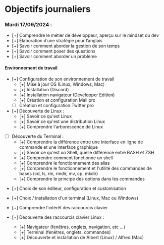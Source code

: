 # Objectifs journaliers

### Mardi 17/09/2024 :


* [+] Comprendre le métier de développeur, aperçu sur le mindset du dev
* [+] Élaboration d’une stratégie pour l’anglais
* [+] Savoir comment aborder la gestion de son temps
* [+] Savoir comment poser des questions
* [+] Savoir comment aborder un problème

#### Environnement de travail

* [+] Configuration de son environnement de travail
  * [+] Mise à jour OS (Linux, Windows, Mac)
  * [+] Installation (Discord)
  * [+] Installation navigateur (Developper Edition)
  * [+] Création et configuration Mail pro 
  * [ ] Création et configuration Twitter pro 

* [+] Découverte de Linux :
  * [+] Savoir ce qu'est Linux
  * [+] Savoir ce qu'est une distribution Linux
  * [+] Comprendre l'arborescence de Linux

* [ ] Découverte du Terminal : 
  * [+] Comprendre la différence entre une interface en ligne de commande et une interface graphique
  * [+] Savoir ce qu'est un Shell, quelle différence entre BASH et ZSH 
  * [+] Comprendre comment fonctionne un shell
  * [+] Comprendre le fonctionnement des alias
  * [+] Comprendre le fonctionnement et l'utilité des commandes de bases (cd, ls, rm, rmdir, mv, cp, mkdir)
  * [+] Comprendre le principe des options dans les commandes

* [+] Choix de son éditeur, configuration et customisation
* [+] Choix / installation d'un terminal (Linux, Mac ou Windows)

* [+] Comprendre l'intérêt des raccourcis clavier
* [+] Découverte des raccourcis clavier Linux : 
  * [+] Navigateur (fenêtres, onglets, navigation, etc …)
  * [+] Terminal (fenêtres, onglets, commandes)
  * [+] Découverte et installation de Albert (Linux) / Alfred (Mac)

